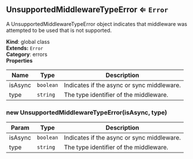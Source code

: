 <a name="UnsupportedMiddlewareTypeError"></a>

## UnsupportedMiddlewareTypeError ⇐ <code>Error</code>
A UnsupportedMiddlewareTypeError object indicates that middleware
was attempted to be used that is not supported.

**Kind**: global class  
**Extends:** <code>Error</code>  
**Category**: errors  
**Properties**

| Name | Type | Description |
| --- | --- | --- |
| isAsync | <code>boolean</code> | Indicates if the async or sync middleware. |
| type | <code>string</code> | The type identifier of the middleware. |

<a name="new_UnsupportedMiddlewareTypeError_new"></a>

### new UnsupportedMiddlewareTypeError(isAsync, type)

| Param | Type | Description |
| --- | --- | --- |
| isAsync | <code>boolean</code> | Indicates if the async or sync middleware. |
| type | <code>string</code> | The type identifier of the middleware. |

